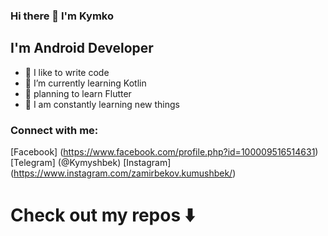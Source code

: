 ### Hi there 👋 I'm Kymko

## I'm Android Developer
- 💪 I like to write code
- 🌱 I’m currently learning Kotlin
- 🌱 planning to learn Flutter
- 🥅 I am constantly learning new things
### Connect with me:
[Facebook] (https://www.facebook.com/profile.php?id=100009516514631)
[Telegram] (@Kymyshbek)
[Instagram] (https://www.instagram.com/zamirbekov.kumushbek/)


# Check out my repos ⬇️
